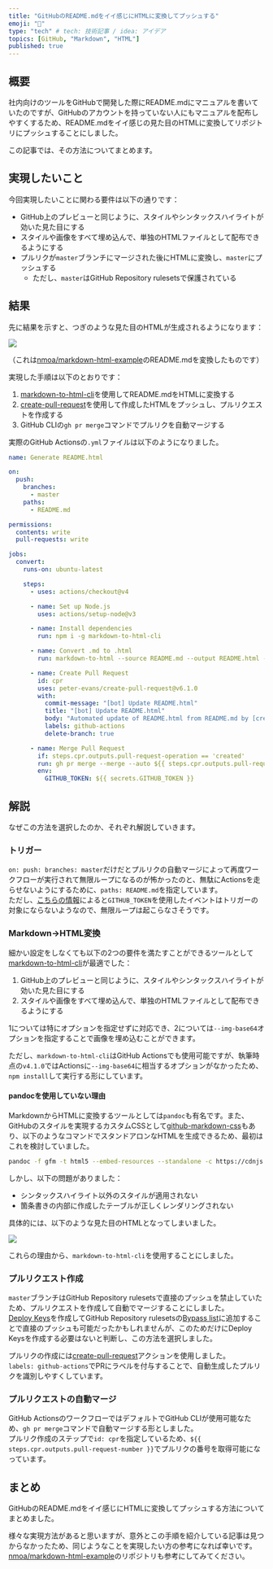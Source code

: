 ```yaml
---
title: "GitHubのREADME.mdをイイ感じにHTMLに変換してプッシュする"
emoji: "🌊"
type: "tech" # tech: 技術記事 / idea: アイデア
topics: [GitHub, "Markdown", "HTML"]
published: true
---
```


## 概要

社内向けのツールをGitHubで開発した際にREADME.mdにマニュアルを書いていたのですが、GitHubのアカウントを持っていない人にもマニュアルを配布しやすくするため、README.mdをイイ感じの見た目のHTMLに変換してリポジトリにプッシュすることにしました。

この記事では、その方法についてまとめます。

## 実現したいこと

今回実現したいことに関わる要件は以下の通りです：

- GitHub上のプレビューと同じように、スタイルやシンタックスハイライトが効いた見た目にする
- スタイルや画像をすべて埋め込んで、単独のHTMLファイルとして配布できるようにする
- プルリクが`master`ブランチにマージされた後にHTMLに変換し、`master`にプッシュする
  - ただし、`master`はGitHub Repository rulesetsで保護されている

## 結果

先に結果を示すと、つぎのような見た目のHTMLが生成されるようになります：

![](/images/readme-html-example.png)

（これは[nmoa/markdown-html-example](https://github.com/nmoa/markdown-html-example)のREADME.mdを変換したものです）

実現した手順は以下のとおりです：

1. [markdown-to-html-cli](https://github.com/jaywcjlove/markdown-to-html-cli/)を使用してREADME.mdをHTMLに変換する
2. [create-pull-request](https://github.com/peter-evans/create-pull-request)を使用して作成したHTMLをプッシュし、プルリクエストを作成する
3. GitHub CLIの`gh pr merge`コマンドでプルリクを自動マージする

実際のGitHub Actionsの`.yml`ファイルは以下のようになりました。

```yaml
name: Generate README.html

on:
  push:
    branches:
      - master
    paths:
      - README.md

permissions:
  contents: write
  pull-requests: write

jobs:
  convert:
    runs-on: ubuntu-latest

    steps:
      - uses: actions/checkout@v4

      - name: Set up Node.js
        uses: actions/setup-node@v3

      - name: Install dependencies
        run: npm i -g markdown-to-html-cli

      - name: Convert .md to .html
        run: markdown-to-html --source README.md --output README.html --title title --img-base64 --no-dark-mode

      - name: Create Pull Request
        id: cpr
        uses: peter-evans/create-pull-request@v6.1.0
        with:
          commit-message: "[bot] Update README.html"
          title: "[bot] Update README.html"
          body: "Automated update of README.html from README.md by [create-pull-request](https://github.com/peter-evans/create-pull-request) GitHub action"
          labels: github-actions
          delete-branch: true

      - name: Merge Pull Request
        if: steps.cpr.outputs.pull-request-operation == 'created'
        run: gh pr merge --merge --auto ${{ steps.cpr.outputs.pull-request-number }}
        env:
          GITHUB_TOKEN: ${{ secrets.GITHUB_TOKEN }}
```

## 解説

なぜこの方法を選択したのか、それぞれ解説していきます。

### トリガー

`on: push: branches: master`だけだとプルリクの自動マージによって再度ワークフローが実行されて無限ループになるのが怖かったのと、無駄にActionsを走らせないようにするために、`paths: README.md`を指定しています。  
ただし、[こちらの情報](https://github.com/ad-m/github-push-action/issues/32)によると`GITHUB_TOKEN`を使用したイベントはトリガーの対象にならないようなので、無限ループは起こらなさそうです。

### Markdown→HTML変換

細かい設定をしなくても以下の2つの要件を満たすことができるツールとして[markdown-to-html-cli](https://github.com/jaywcjlove/markdown-to-html-cli/)が最適でした：

1. GitHub上のプレビューと同じように、スタイルやシンタックスハイライトが効いた見た目にする
2. スタイルや画像をすべて埋め込んで、単独のHTMLファイルとして配布できるようにする

1については特にオプションを指定せずに対応でき、2については`--img-base64`オプションを指定することで画像を埋め込むことができます。

ただし、`markdown-to-html-cli`はGitHub Actionsでも使用可能ですが、執筆時点の`v4.1.0`ではActionsに`--img-base64`に相当するオプションがなかったため、`npm install`して実行する形にしています。

#### pandocを使用していない理由

MarkdownからHTMLに変換するツールとしては`pandoc`も有名です。また、GitHubのスタイルを実現するカスタムCSSとして[github-markdown-css](https://github.com/sindresorhus/github-markdown-css)もあり、以下のようなコマンドでスタンドアロンなHTMLを生成できるため、最初はこれを検討していました。

```bash
pandoc -f gfm -t html5 --embed-resources --standalone -c https://cdnjs.cloudflare.com/ajax/libs/github-markdown-css/5.6.1/github-markdown.css README.md -o README.html
```

しかし、以下の問題がありました：

- シンタックスハイライト以外のスタイルが適用されない
- 箇条書きの内部に作成したテーブルが正しくレンダリングされない

具体的には、以下のような見た目のHTMLとなってしまいました。

![](/images/readme-html-pandoc.png)

これらの理由から、`markdown-to-html-cli`を使用することにしました。

### プルリクエスト作成

`master`ブランチはGitHub Repository rulesetsで直接のプッシュを禁止していたため、プルリクエストを作成して自動でマージすることにしました。  
[Deploy Keys](https://docs.github.com/ja/authentication/connecting-to-github-with-ssh/managing-deploy-keys#deploy-keys)を作成してGitHub Repository rulesetsの[Bypass list](https://docs.github.com/ja/repositories/configuring-branches-and-merges-in-your-repository/managing-rulesets/creating-rulesets-for-a-repository#granting-bypass-permissions-for-your-branch-or-tag-ruleset)に追加することで直接のプッシュも可能だったかもしれませんが、このためだけにDeploy Keysを作成する必要はないと判断し、この方法を選択しました。

プルリクの作成には[create-pull-request](https://github.com/peter-evans/create-pull-request)アクションを使用しました。  
`labels: github-actions`でPRにラベルを付与することで、自動生成したプルリクを識別しやすくしています。

### プルリクエストの自動マージ

GitHub ActionsのワークフローではデフォルトでGitHub CLIが使用可能なため、`gh pr merge`コマンドで自動マージする形としました。  
プルリク作成のステップで`id: cpr`を指定しているため、`${{ steps.cpr.outputs.pull-request-number }}`でプルリクの番号を取得可能になっています。

## まとめ

GitHubのREADME.mdをイイ感じにHTMLに変換してプッシュする方法についてまとめました。

様々な実現方法があると思いますが、意外とこの手順を紹介している記事は見つからなかったため、同じようなことを実現したい方の参考になれば幸いです。  
[nmoa/markdown-html-example](https://github.com/nmoa/markdown-html-example)のリポジトリも参考にしてみてください。
